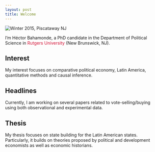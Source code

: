 ```yaml
---
layout: post
title: Welcome
---
```


![Winter 2015, Piscataway NJ](/hbahamonde.github.io/images/profile/pic1.jpg)



<p class="lead">
I’m Héctor Bahamonde, a PhD candidate in the Department of Political Science in <span style="color:#d21034">Rutgers University</span> (New Brunswick, NJ). 
</p>



## Interest

My interest focuses on comparative political economy, Latin America, quantitative methods and causal inference.

## Headlines

Currently, I am working on several papers related to vote-selling/buying using both observational and experimental data. 

## Thesis

My thesis focuses on state building for the Latin American states. Particularly, it builds on theories proposed by political and development economists as well as economic historians.
